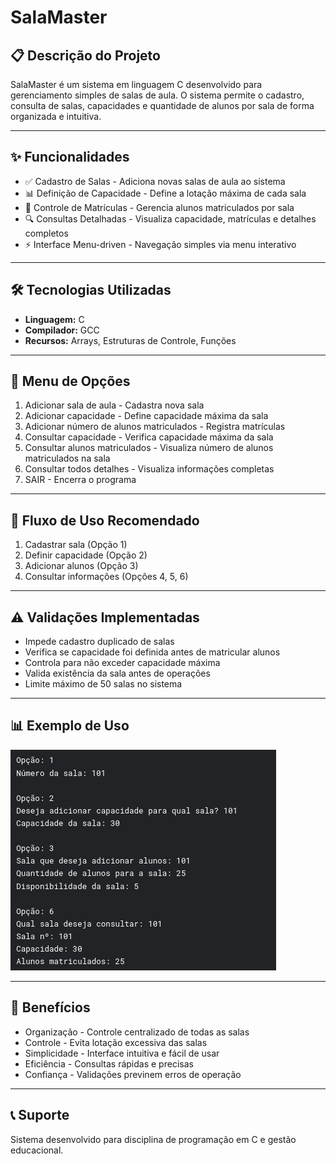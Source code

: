 # SalaMaster

## 📋 Descrição do Projeto

SalaMaster é um sistema em linguagem C desenvolvido para gerenciamento simples de salas de aula. O sistema permite o cadastro, consulta de salas, capacidades e quantidade de alunos por sala de forma organizada e intuitiva.

***

## ✨ Funcionalidades

- ✅ Cadastro de Salas - Adiciona novas salas de aula ao sistema
- 📊 Definição de Capacidade - Define a lotação máxima de cada sala
- 👥 Controle de Matrículas - Gerencia alunos matriculados por sala
- 🔍 Consultas Detalhadas - Visualiza capacidade, matrículas e detalhes completos
- ⚡ Interface Menu-driven - Navegação simples via menu interativo

***

## 🛠️ Tecnologias Utilizadas

- __Linguagem:__ C
- __Compilador:__ GCC
- __Recursos:__ Arrays, Estruturas de Controle, Funções

***

## 📝 Menu de Opções

1. Adicionar sala de aula - Cadastra nova sala
2. Adicionar capacidade - Define capacidade máxima da sala
3. Adicionar número de alunos matriculados - Registra matrículas
4. Consultar capacidade - Verifica capacidade máxima da sala
5. Consultar alunos matriculados - Visualiza número de alunos matriculados na sala
6. Consultar todos detalhes - Visualiza informações completas
0. SAIR - Encerra o programa

***

## 🔄 Fluxo de Uso Recomendado

1. Cadastrar sala (Opção 1)
2. Definir capacidade (Opção 2)
3. Adicionar alunos (Opção 3)
4. Consultar informações (Opções 4, 5, 6)

***

## ⚠️ Validações Implementadas

- Impede cadastro duplicado de salas
- Verifica se capacidade foi definida antes de matricular alunos
- Controla para não exceder capacidade máxima
- Valida existência da sala antes de operações
- Limite máximo de 50 salas no sistema

***

## 📊 Exemplo de Uso

![exemplo de uso](img/exemploUso.png)

***

## 🎯 Benefícios

- Organização - Controle centralizado de todas as salas
- Controle - Evita lotação excessiva das salas
- Simplicidade - Interface intuitiva e fácil de usar
- Eficiência - Consultas rápidas e precisas
- Confiança - Validações previnem erros de operação

***

## 📞 Suporte

Sistema desenvolvido para disciplina de programação em C e gestão educacional.
